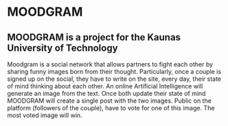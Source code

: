 # MOODGRAM
## MOODGRAM is a project for the Kaunas University of Technology

Moodgram is a social network that allows partners to fight each other by sharing funny images born from their thought.
Particularly, once a couple is signed up on the social, they have to write on the site, every day, their state of mind thinking about each other.
An online Artificial Intelligence will generate an image from the text.
Once both update their state of mind MOODGRAM will create a single post with the two images.
Public on the platform (followers of the couple), have to vote for one of this image.
The most voted image will win.